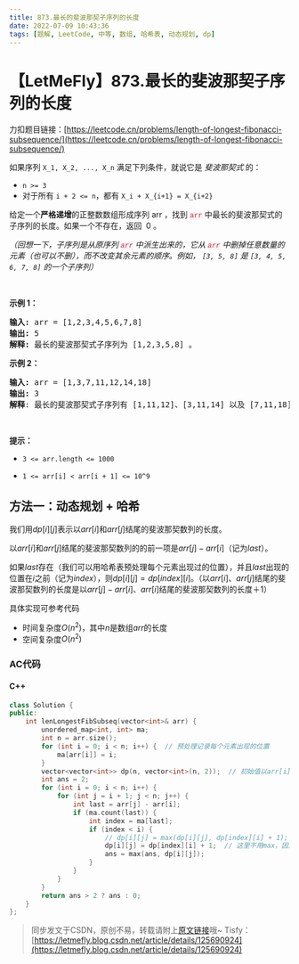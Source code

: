 ```yaml
---
title: 873.最长的斐波那契子序列的长度
date: 2022-07-09 10:43:36
tags: [题解, LeetCode, 中等, 数组, 哈希表, 动态规划, dp]
---
```


# 【LetMeFly】873.最长的斐波那契子序列的长度

力扣题目链接：[https://leetcode.cn/problems/length-of-longest-fibonacci-subsequence/](https://leetcode.cn/problems/length-of-longest-fibonacci-subsequence/)

<p>如果序列 <code>X_1, X_2, ..., X_n</code> 满足下列条件，就说它是 <em>斐波那契式 </em>的：</p>

<ul>
	<li><code>n >= 3</code></li>
	<li>对于所有 <code>i + 2 <= n</code>，都有 <code>X_i + X_{i+1} = X_{i+2}</code></li>
</ul>

<p>给定一个<strong>严格递增</strong>的正整数数组形成序列 arr ，找到 <font color="#c7254e"><font face="Menlo, Monaco, Consolas, Courier New, monospace"><span style="font-size:12.600000381469727px"><span style="caret-color:#c7254e"><span style="background-color:#f9f2f4">arr</span></span></span></font></font> 中最长的斐波那契式的子序列的长度。如果一个不存在，返回  0 。</p>

<p><em>（回想一下，子序列是从原序列 <font color="#c7254e"><font face="Menlo, Monaco, Consolas, Courier New, monospace"><span style="font-size:12.600000381469727px"><span style="caret-color:#c7254e"><span style="background-color:#f9f2f4">arr</span></span></span></font></font> 中派生出来的，它从 <font color="#c7254e"><font face="Menlo, Monaco, Consolas, Courier New, monospace"><span style="font-size:12.600000381469727px"><span style="caret-color:#c7254e"><span style="background-color:#f9f2f4">arr</span></span></span></font></font> 中删掉任意数量的元素（也可以不删），而不改变其余元素的顺序。例如， <code>[3, 5, 8]</code> 是 <code>[3, 4, 5, 6, 7, 8]</code> 的一个子序列）</em></p>

<p> </p>

<ul>
</ul>

<p><strong>示例 1：</strong></p>

<pre>
<strong>输入: </strong>arr =<strong> </strong>[1,2,3,4,5,6,7,8]
<strong>输出: </strong>5
<strong>解释: </strong>最长的斐波那契式子序列为 [1,2,3,5,8] 。
</pre>

<p><strong>示例 2：</strong></p>

<pre>
<strong>输入: </strong>arr =<strong> </strong>[1,3,7,11,12,14,18]
<strong>输出: </strong>3
<strong>解释</strong>: 最长的斐波那契式子序列有 [1,11,12]、[3,11,14] 以及 [7,11,18] 。
</pre>

<p> </p>

<p><strong>提示：</strong></p>

<ul>
	<li><code>3 <= arr.length <= 1000</code></li>
	<li>
	<p><code>1 <= arr[i] < arr[i + 1] <= 10^9</code></p>
	</li>
</ul>


    
## 方法一：动态规划 + 哈希

我们用$dp[i][j]$表示以$arr[i]$和$arr[j]$结尾的斐波那契数列的长度。

以$arr[i]$和$arr[j]$结尾的斐波那契数列的的前一项是$arr[j] - arr[i]$（记为$last$）。

如果$last$存在（我们可以用哈希表预处理每个元素出现过的位置），并且$last$出现的位置在$i$之前（记为$index$），则$dp[i][j] = dp[index][i]$。（以$arr[i]$、$arr[j]$结尾的斐波那契数列的长度是以$arr[j] - arr[i]$、$arr[i]$结尾的斐波那契数列的长度＋1）

具体实现可参考代码

+ 时间复杂度$O(n^2)$，其中$n$是数组$arr$的长度
+ 空间复杂度$O(n^2)$

### AC代码

#### C++

```cpp
class Solution {
public:
    int lenLongestFibSubseq(vector<int>& arr) {
        unordered_map<int, int> ma;
        int n = arr.size();
        for (int i = 0; i < n; i++) {  // 预处理记录每个元素出现的位置
            ma[arr[i]] = i;
        }
        vector<vector<int>> dp(n, vector<int>(n, 2));  // 初始值以arr[i]和arr[j]结尾的数列长度为2
        int ans = 2;
        for (int i = 0; i < n; i++) {
            for (int j = i + 1; j < n; j++) {
                int last = arr[j] - arr[i];
                if (ma.count(last)) {
                    int index = ma[last];
                    if (index < i) {
                        // dp[i][j] = max(dp[i][j], dp[index][i] + 1);
                        dp[i][j] = dp[index][i] + 1;  // 这里不用max，因为dp[i][j]一定为2，一定小于dp[index][i] + 1
                        ans = max(ans, dp[i][j]);
                    }
                }
            }
        }
        return ans > 2 ? ans : 0;
    }
};
```

> 同步发文于CSDN，原创不易，转载请附上[原文链接](https://leetcode.letmefly.xyz/2022/07/09/LeetCode%200873.%E6%9C%80%E9%95%BF%E7%9A%84%E6%96%90%E6%B3%A2%E9%82%A3%E5%A5%91%E5%AD%90%E5%BA%8F%E5%88%97%E7%9A%84%E9%95%BF%E5%BA%A6/)哦~
> Tisfy：[https://letmefly.blog.csdn.net/article/details/125690924](https://letmefly.blog.csdn.net/article/details/125690924)

